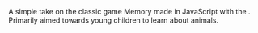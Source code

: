 A simple take on the classic game Memory made in JavaScript with the . Primarily aimed towards young children to learn about animals.

